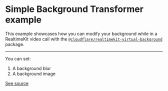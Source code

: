 # Simple Background Transformer example

This example showcases how you can modify your background while in a RealtimeKit video
call with the
[`@cloudflare/realtimekit-virtual-background`](https://www.npmjs.com/package/@cloudflare/realtimekit-virtual-background)
package.

---

You can set:

1. A background blur
2. A background image

<!-- With blur:

![A screenshot of using background blur](./screenshot-blur.png)

With background image:

![A screenshot of using a background image](./screenshot-image.png) -->

[See source](./index.html)
